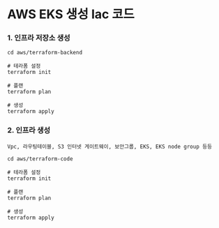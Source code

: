 # AWS EKS 생성 Iac 코드 

### 1. 인프라 저장소 생성
```
cd aws/terraform-backend

# 테라폼 설정
terraform init 

# 플랜 
terraform plan

# 생성
terraform apply
```

### 2. 인프라 생성 
```
Vpc, 라우팅테이블, S3 인터넷 게이트웨이, 보안그룹, EKS, EKS node group 등등 

cd aws/terraform-code

# 테라폼 설정
terraform init 

# 플랜 
terraform plan

# 생성
terraform apply


```